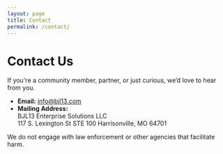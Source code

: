 ```yaml
---
layout: page
title: Contact
permalink: /contact/
---
```


# Contact Us

If you're a community member, partner, or just curious, we’d love to hear from you.

- **Email:** [info@bjl13.com](mailto:info@bjl13.com)
- **Mailing Address:**  
  BJL13 Enterprise Solutions LLC  
  117 S. Lexington St
  STE 100
  Harrisonville, MO 64701

We do not engage with law enforcement or other agencies that facilitate harm.

